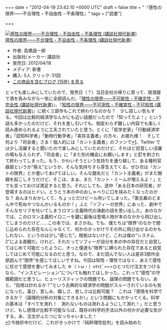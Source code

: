 
+++
date = "2012-04-19 23:42:10 +0000 UTC"
draft = false
title = "『感性の限界――不合理性・不自由性・不条理性』"
tags = ["読書"]

+++
<div class="hatena-asin-detail"><a href="http://www.amazon.co.jp/exec/obidos/ASIN/4062881535/bestylesnet-22/"><img src="http://ecx.images-amazon.com/images/I/31BPo5G2HvL._SL160_.jpg" class="hatena-asin-detail-image" alt="感性の限界――不合理性・不自由性・不条理性 (講談社現代新書)" title="感性の限界――不合理性・不自由性・不条理性 (講談社現代新書)"/></a><div class="hatena-asin-detail-info"><a href="http://www.amazon.co.jp/exec/obidos/ASIN/4062881535/bestylesnet-22/">感性の限界――不合理性・不自由性・不条理性 (講談社現代新書)</a><ul><li><span class="hatena-asin-detail-label">作者:</span> 高橋昌一郎</li><li><span class="hatena-asin-detail-label">出版社/メーカー:</span> 講談社</li><li><span class="hatena-asin-detail-label">発売日:</span> 2012/04/18</li><li><span class="hatena-asin-detail-label">メディア:</span> 新書</li><li><span class="hatena-asin-detail-label">購入</span>: 5人 <span class="hatena-asin-detail-label">クリック</span>: 51回</li><li><a href="http://d.hatena.ne.jp/asin/4062881535/bestylesnet-22" target="_blank">この商品を含むブログ (15件) を見る</a></li></ul></div><div class="hatena-asin-detail-foot"></div></div>とっても楽しみにしていたので、発売日（？）当日会社の帰りに買って、居酒屋で酒を呑みながら一気に全部読んだ。『<a href="http://d.hatena.ne.jp/asin/4062879484/bestylesnet-22">理性の限界――不可能性・不確定性・不完全性 (講談社現代新書)</a>』、『<a href="http://d.hatena.ne.jp/asin/4062880482/bestylesnet-22">知性の限界――不可測性・不確実性・不可知性 (講談社現代新書)</a>』に続く三部作もこれで終わりなのかな？　少し寂しい気もする。今回は比較的経済学なんかにも近い話題だったので「知ってたよ！」という話も多かったのだけど、それを差し引いても、相変わらず難しい内容でも楽しく読み進められるように工夫されていたと思う。とくに「哲学史家」「行動経済学者」「認知科学者」「動物行動学者」「実存主義者」の方々、お疲れ様！　そして何より「司会者」さま！個人的には「カント主義者」のファンで<a href="#f1" name="fn1" title="今挫折中だけど、これがきっかけで『純粋理性批判』を読み始めた">*1</a>、Twitter では少し活躍すると聞いたので楽しみにしていたのだけど、それほど目覚しい活躍の場も与えられず、「司会者」に「また別の機会にお願いします」と釘を刺されて終わってしまった。もう、かわいそうという気持ちを通り越して、ある種判官贔屓というか“萌え”というか、そんな気持ちすら芽生えてくる。ぜひ次は『カントの限界』とか書いてあげてほしい。そんな題名だと「カント主義者」がまた癇癪を起こしそうだけど、そこは、まぁ、また「カント・ミームが増えるよ！」とでも言っておけば満足すると思う。それにしても、途中「ある日本の研究者」が登場するのはヒドい。とうとう本の中のおしゃべりに口を挟みたくなったのかな？ あんまりおかしくて、ちょっとだけビール吹いてしまった。「第五幕のどまん中で死ぬやつなんかいるものか！」ふと『ソフィーの世界』にあった、劇中でそんなセリフを吐いてしまうロマン主義時代の演劇の話を思い出した。あのなかでは、このロマン主義的イロニーを鍵に最後は登場人物が本のなかから飛び出してしまうのだけど……この本では、まさかね。でも、僕たちは“限界”のなかで閉じ込められた存在なんじゃなくて、何かのきっかけでその外に飛び出せるのかもしれない、というのは少し“感じた”。根拠はないけど、これは僕の“システム2”による直観だ。けれど、それだってソフィーが自分を本の中の存在だと自覚してはじめて可能だったように、きっと僕達も“限界”に縛られた存在であると自覚してはじめて可能になるのだと思う。なので、まだ読んでない人は是非3部作全部読んで“限界”を感じてほしいですね。今回は知性・理性ではなく、あえて感性に任せて感想を書いてみました ☆（ゝω・）vｷｬﾋﾟ===ひとつだけ注文をつけるなら、“インスピレーション”についても触れてほしかった。これって“感性”の守備範囲だと思うし、ヒューリスティックの問題でも、論理の問題でもない。あと、“効用は計れるか？”という古典的な経済学の問題がスルーされているのも気になった。喜び、苦しみ、嬉しさ、悲しさは比較可能？　これは「感情を科学できるか？（論理的分析の対象にできるか）」という問題にもかかってくる。科学の基本は「すべてを測れ！　測れないものは測れるようにして測れ！」だと思うけど、もし感情が比較不可能ならば、既存の科学的手法以外の何かが必要な気がする。あ、注文がふたつになっちゃいました！
<div class="footnote">
<a href="#fn1" name="f1" class="footnote-number">*1</a><span class="footnote-delimiter">:</span><span class="footnote-text">今挫折中だけど、これがきっかけで『純粋理性批判』を読み始めた</span>
</div>

